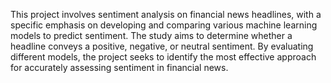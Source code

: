 This project involves sentiment analysis on financial news headlines, with a specific emphasis on developing and comparing various machine learning models to predict sentiment. The study aims to determine whether a headline conveys a positive, negative, or neutral sentiment. By evaluating different models, the project seeks to identify the most effective approach for accurately assessing sentiment in financial news.
